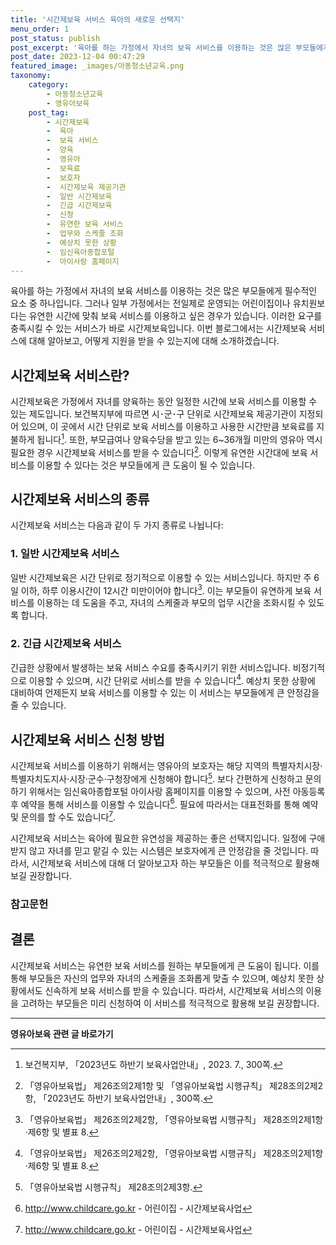 ```yaml
---
title: '시간제보육 서비스 육아의 새로운 선택지'
menu_order: 1
post_status: publish
post_excerpt: '육아를 하는 가정에서 자녀의 보육 서비스를 이용하는 것은 많은 부모들에게 필수적인 요소 중 하나입니다. 그러나 일부 가정에서는 전일제로 운영되는 어린이집이나 유치원보다는 유연한 시간에 맞춰 보육 서비스를 이용하고 싶은 경우가 있습니다. 이러한 요구를 충족시킬 수 있는 서비스가 바로 시간제보육입니다. 이번 블로그에서는 시간제보육 서비스에 대해 알아보고, 어떻게 지원을 받을 수 있는지에 대해 소개하겠습니다.'
post_date: 2023-12-04 00:47:29
featured_image: _images/아동청소년교육.png
taxonomy:
    category:
        - 아동청소년교육
        - 영유아보육
    post_tag:
        - 시간제보육
        -  육아
        -  보육 서비스
        -  양육
        -  영유아
        -  보육료
        -  보호자
        -  시간제보육 제공기관
        -  일반 시간제보육
        -  긴급 시간제보육
        -  신청
        -  유연한 보육 서비스
        -  업무와 스케줄 조화
        -  예상치 못한 상황
        -  임신육아종합포털
        -  아이사랑 홈페이지
---
```



육아를 하는 가정에서 자녀의 보육 서비스를 이용하는 것은 많은 부모들에게 필수적인 요소 중 하나입니다. 그러나 일부 가정에서는 전일제로 운영되는 어린이집이나 유치원보다는 유연한 시간에 맞춰 보육 서비스를 이용하고 싶은 경우가 있습니다. 이러한 요구를 충족시킬 수 있는 서비스가 바로 시간제보육입니다. 이번 블로그에서는 시간제보육 서비스에 대해 알아보고, 어떻게 지원을 받을 수 있는지에 대해 소개하겠습니다.

## 시간제보육 서비스란?

시간제보육은 가정에서 자녀를 양육하는 동안 일정한 시간에 보육 서비스를 이용할 수 있는 제도입니다. 보건복지부에 따르면 시･군･구 단위로 시간제보육 제공기관이 지정되어 있으며, 이 곳에서 시간 단위로 보육 서비스를 이용하고 사용한 시간만큼 보육료를 지불하게 됩니다[^1]. 또한, 부모급여나 양육수당을 받고 있는 6~36개월 미만의 영유아 역시 필요한 경우 시간제보육 서비스를 받을 수 있습니다[^2]. 이렇게 유연한 시간대에 보육 서비스를 이용할 수 있다는 것은 부모들에게 큰 도움이 될 수 있습니다.

## 시간제보육 서비스의 종류

시간제보육 서비스는 다음과 같이 두 가지 종류로 나뉩니다:

### 1. 일반 시간제보육 서비스

일반 시간제보육은 시간 단위로 정기적으로 이용할 수 있는 서비스입니다. 하지만 주 6일 이하, 하루 이용시간이 12시간 미만이어야 합니다[^3]. 이는 부모들이 유연하게 보육 서비스를 이용하는 데 도움을 주고, 자녀의 스케줄과 부모의 업무 시간을 조화시킬 수 있도록 합니다.

### 2. 긴급 시간제보육 서비스

긴급한 상황에서 발생하는 보육 서비스 수요를 충족시키기 위한 서비스입니다. 비정기적으로 이용할 수 있으며, 시간 단위로 서비스를 받을 수 있습니다[^3]. 예상치 못한 상황에 대비하여 언제든지 보육 서비스를 이용할 수 있는 이 서비스는 부모들에게 큰 안정감을 줄 수 있습니다.

## 시간제보육 서비스 신청 방법

시간제보육 서비스를 이용하기 위해서는 영유아의 보호자는 해당 지역의 특별자치시장·특별자치도지사·시장·군수·구청장에게 신청해야 합니다[^4]. 보다 간편하게 신청하고 문의하기 위해서는 임신육아종합포털 아이사랑 홈페이지를 이용할 수 있으며, 사전 아동등록 후 예약을 통해 서비스를 이용할 수 있습니다[^5]. 필요에 따라서는 대표전화를 통해 예약 및 문의를 할 수도 있습니다[^5].

시간제보육 서비스는 육아에 필요한 유연성을 제공하는 좋은 선택지입니다. 일정에 구애받지 않고 자녀를 믿고 맡길 수 있는 시스템은 보호자에게 큰 안정감을 줄 것입니다. 따라서, 시간제보육 서비스에 대해 더 알아보고자 하는 부모들은 이를 적극적으로 활용해 보길 권장합니다.

### 참고문헌

[^1]: 보건복지부, 「2023년도 하반기 보육사업안내」, 2023. 7., 300쪽.
[^2]: 「영유아보육법」 제26조의2제1항 및 「영유아보육법 시행규칙」 제28조의2제2항, 「2023년도 하반기 보육사업안내」, 300쪽.
[^3]: 「영유아보육법」 제26조의2제2항, 「영유아보육법 시행규칙」 제28조의2제1항·제6항 및 별표 8.
[^4]: 「영유아보육법 시행규칙」 제28조의2제3항.
[^5]: http://www.childcare.go.kr - 어린이집 - 시간제보육사업

## 결론

시간제보육 서비스는 유연한 보육 서비스를 원하는 부모들에게 큰 도움이 됩니다. 이를 통해 부모들은 자신의 업무와 자녀의 스케줄을 조화롭게 맞출 수 있으며, 예상치 못한 상황에서도 신속하게 보육 서비스를 받을 수 있습니다. 따라서, 시간제보육 서비스의 이용을 고려하는 부모들은 미리 신청하여 이 서비스를 적극적으로 활용해 보길 권장합니다.
<!-- wp:separator -->
<hr class="wp-block-separator has-alpha-channel-opacity"/>
<!-- /wp:separator -->

<!-- wp:group {"backgroundColor":"base","layout":{"type":"constrained"}} -->
<div class="wp-block-group has-base-background-color has-background"><!-- wp:paragraph {"align":"center","fontSize":"medium"} -->
<p class="has-text-align-center has-large-font-size"><strong>영유아보육 관련 글 바로가기</strong></p>
<!-- /wp:paragraph -->


<!-- wp:latest-posts
{"categories":[{"id":30841,"count":19,"description":"","link":"https://uknowlaw.com/category/%ec%98%81%ec%9c%a0%ec%95%84%eb%b3%b4%ec%9c%a1/","name":"영유아보육","slug":"영유아보육","taxonomy":"category","parent":0,"meta":[],"_links":{"self":[{"href":"https://uknowlaw.com/wp-json/wp/v2/categories/30841"}],"collection":[{"href":"https://uknowlaw.com/wp-json/wp/v2/categories"}],"about":[{"href":"https://uknowlaw.com/wp-json/wp/v2/taxonomies/category"}],"wp:post_type":[{"href":"https://uknowlaw.com/wp-json/wp/v2/posts?categories=30841"}],"curies":[{"name":"wp","href":"https://api.w.org/{rel}","templated":true}]}}],"postsToShow":100,"excerptLength":28,"postLayout":"grid","columns":2,"featuredImageAlign":"left","featuredImageSizeSlug":"large","fontSize":"small"} /--></div>
<!-- /wp:group -->